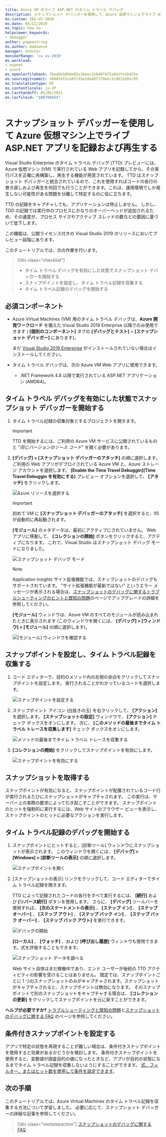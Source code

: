 ```yaml
---
title: Azure VM のライブ ASP.NET のタイム トラベル デバッグ
description: スナップショット デバッガーを使用して、Azure 仮想マシン上でライブ ASP.NET アプリを記録および再生する方法について説明します。
ms.custom: SEO-VS-2020
ms.date: 04/11/2019
ms.topic: how-to
helpviewer_keywords:
- debugger
author: poppastring
ms.author: madownie
manager: andster
monikerRange: '>= vs-2019'
ms.workload:
- aspnet
- azure
ms.openlocfilehash: f8aabb109de02a1beec326407472a841fe16425a
ms.sourcegitcommit: d4887ef2ca97c55e2dad9f179eec2c9631d91c95
ms.translationtype: HT
ms.contentlocale: ja-JP
ms.lasthandoff: 05/06/2021
ms.locfileid: "108798454"
---
```

# <a name="record-and-replay-live-aspnet-apps-on-azure-virtual-machines-using-the-snapshot-debugger"></a>スナップショット デバッガーを使用して Azure 仮想マシン上でライブ ASP.NET アプリを記録および再生する

Visual Studio Enterprise のタイム トラベル デバッグ (TTD) プレビューには、Azure 仮想マシン (VM) で実行されている Web アプリを記録してから、その実行パスを正確に再構築し、再生する機能が用意されています。 TTD はスナップショット デバッガーと統合されているので、これを使用すればコードの各行の巻き戻しおよび再生を何回でも行うことができます。これは、運用環境でしか発生しない可能性がある問題を分離して特定するのに役に立ちます。

TTD の記録をキャプチャしても、アプリケーションは停止しません。 しかし、TDD の記録では実行中のプロセスにかなりのオーバーヘッドが追加されるため、その速度が、プロセス サイズやアクティブ スレッドの数などの要因に基づいて低下します。

この機能は、公開ライセンス付きの Visual Studio 2019 のリリースにおいてプレビュー段階にあります。

このチュートリアルでは、次の作業を行います。

> [!div class="checklist"]
> * タイム トラベル デバッグを有効にした状態でスナップショット デバッガーを開始する
> * スナップポイントを設定し、タイム トラベル記録を収集する
> * タイム トラベル記録のデバッグを開始する

## <a name="prerequisites"></a>必須コンポーネント

* Azure Virtual Machines (VM) 用のタイム トラベル デバッグは、**Azure 開発ワークロード** を備えた Visual Studio 2019 Enterprise 以降でのみ使用できます ( **[個別のコンポーネント]** タブの **[デバッグとテスト]**  >  **[スナップショット デバッガー]** にあります)。

    まだ [Visual Studio 2019 Enterprise](https://visualstudio.microsoft.com/vs/) がインストールされていない場合はインストールしてください。

* タイム トラベル デバッグは、次の Azure VM Web アプリに使用できます。
  * .NET Framework 4.8 以降で実行されている ASP.NET アプリケーション (AMD64)。

## <a name="start-the-snapshot-debugger-with-time-travel-debugging-enabled"></a>タイム トラベル デバッグを有効にした状態でスナップショット デバッガーを開始する

1. タイム トラベル記録の収集対象とするプロジェクトを開きます。

    > [!IMPORTANT]
    > TTD を開始するには、ご利用の Azure VM サービスに公開されているものと "*同じバージョンのソース コード*" を開く必要があります。

1. **[デバッグ] > [スナップショット デバッガーのアタッチ]** の順に選択します。ご利用の Web アプリがデプロイされている Azure VM と、Azure ストレージ アカウントを選択します。 **[Enable the Time Travel Debuggin]\(Time Travel Debuggin を有効にする\)** プレビュー オプションを選択して、 **[アタッチ]** をクリックします。

      ![Azure リソースを選択する](../debugger/media/time-travel-debugging-select-azure-resource-vm.png)

    > [!IMPORTANT]
    > 初めて VM に **[スナップショット デバッガーのアタッチ]** を選択すると、IIS が自動的に再起動されます。

    **[モジュール]** のメタデータは、最初にアクティブにされていません。 Web アプリに移動して、 **[コレクションの開始]** ボタンをクリックすると、アクティブになります。 これで、Visual Studio はスナップショット デバッグ モードになりました。

   ![スナップショット デバッグ モード](../debugger/media/snapshot-message.png)

    > [!NOTE]
    > Application Insights サイト拡張機能では、スナップショットのデバッグもサポートされています。 "サイト拡張機能が最新ではない" というエラー メッセージが表示される場合は、[スナップショットのデバッグに関するトラブルシューティングのヒントと既知の問題](../debugger/debug-live-azure-apps-troubleshooting.md)のページでアップグレードの詳細を参照してください。

   **[モジュール]** ウィンドウは、Azure VM のすべてのモジュールが読み込まれたときに表示されます (このウィンドウを開くには、 **[デバッグ] > [ウィンドウ] > [モジュール]** の順に選択します)。

   ![[モジュール] ウィンドウを確認する](../debugger/media/snapshot-modules.png)

## <a name="set-a-snappoint-and-collect-a-time-travel-recording"></a>スナップポイントを設定し、タイム トラベル記録を収集する

1. コード エディターで、目的のメソッド内の左側の余白をクリックしてスナップポイントを設定します。 実行されることがわかっているコードを選択します。

   ![スナップポイントを設定する](../debugger/media/time-travel-debugging-set-snappoint-settings.png)

1. スナップポイント アイコン (白抜きの玉) を右クリックして、 **[アクション]** を選択します。 **[スナップショットの設定]** ウィンドウで、 **[アクション]** チェック ボックスをオンにします。 次に、 **[このメソッドの最後までタイム トラベル トレースを収集します]** チェック ボックスをオンにします。

   ![メソッドの最後までタイム トラベル トレースを収集する](../debugger/media/time-travel-debugging-set-snappoint-action.png)

1. **[コレクションの開始]** をクリックしてスナップポイントを有効にします。

   ![スナップポイントを有効にする](../debugger/media/snapshot-start-collection.png)

## <a name="take-a-snapshot"></a>スナップショットを取得する

スナップポイントが有効になると、スナップポイントが配置されているコード行が実行されるたびにスナップショットがキャプチャされます。 この実行は、サーバー上の実際の要求によって引き起こすことができます。 スナップポイントのヒットを強制的に実行するには、Web サイトのブラウザー ビューを表示し、スナップポイントのヒットに必要なアクションを実行します。

## <a name="start-debugging-a-time-travel-recording"></a>タイム トラベル記録のデバッグを開始する

1. スナップポイントにヒットすると、[診断ツール] ウィンドウにスナップショットが表示されます。 このウィンドウを開くには、 **[デバッグ] > [Windows] > [診断ツールの表示]** の順に選択します。

   ![スナップポイントを開く](../debugger/media/snapshot-diagsession-window.png)

1. [スナップショットの表示] リンクをクリックして、コード エディターでタイム トラベル記録を開きます。
  
   TTD によって記録されたコードの各行をすべて実行するには、 **[続行]** および **[リバース続行]** ボタンを使用します。 さらに、 **[デバッグ]** ツールバーを使用すれば、 **[次のステートメントの表示]** 、 **[ステップ イン]** 、 **[ステップ オーバー]** 、 **[ステップ アウト]** 、 **[ステップ バック イン]** 、 **[ステップ バック オーバー]** 、 **[ステップ バック アウト]** を実行できます。

   ![デバッグの開始](../debugger/media/time-travel-debugging-step-commands.png)

   **[ローカル]** 、 **[ウォッチ]** 、および **[呼び出し履歴]** ウィンドウも使用できます。式を評価することもできます。

   ![スナップショット データを調べる](../debugger/media/time-travel-debugging-start-debugging.png)

    Web サイト自体はまだ稼働中であり、エンド ユーザーが後続の TTD アクティビティの影響を受けることはありません。 既定では、スナップポイントごとに 1 つのスナップショットのみがキャプチャされます。スナップショットがキャプチャされると、スナップポイントは無効になります。 そのスナップポイントで別のスナップショットをキャプチャする場合は、 **[コレクションの更新]** をクリックしてスナップポイントを元に戻すことができます。

**ヘルプが必要ですか?** [トラブルシューティングと既知の問題](../debugger/debug-live-azure-apps-troubleshooting.md)と[スナップショットのデバッグに関する FAQ](../debugger/debug-live-azure-apps-faq.yml) のページを参照してください。

## <a name="set-a-conditional-snappoint"></a>条件付きスナップポイントを設定する

アプリで特定の状態を再現することが難しい場合は、条件付きスナップポイントを使用すると効果があるかどうかを検討します。 条件付きスナップポイントを使用すると、変数値が調査目的の値になったときなど、アプリが目的の状態になるまでタイム トラベル記録を収集しないようにすることができます。 [式、フィルター、またはヒット数を使用して条件を設定できます](../debugger/debug-live-azure-apps-troubleshooting.md)。

## <a name="next-steps"></a>次の手順

このチュートリアルでは、Azure Virtual Machines のタイム トラベル記録を収集する方法について学習しました。 必要に応じて、スナップショット デバッガーの詳細な記事を参照してください。

> [!div class="nextstepaction"]
> [スナップショットのデバッグに関する FAQ](../debugger/debug-live-azure-apps-faq.yml)